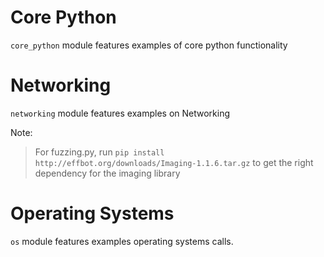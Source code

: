 # Core Python

`core_python` module features examples of core python functionality

# Networking

`networking` module features examples on Networking

Note:
> For fuzzing.py, run `pip install http://effbot.org/downloads/Imaging-1.1.6.tar.gz` to get the right dependency for the
> imaging library

# Operating Systems

`os` module features examples operating systems calls.
